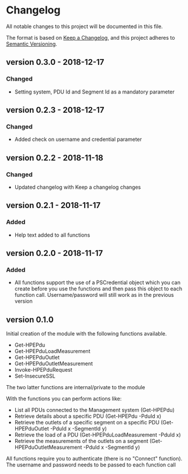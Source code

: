 # Changelog

All notable changes to this project will be documented in this file.

The format is based on [Keep a Changelog](https://keepachangelog.com/en/1.0.0/),
and this project adheres to [Semantic Versioning](https://semver.org/spec/v2.0.0.html).

## version 0.3.0 - 2018-12-17
### Changed
- Setting system, PDU Id and Segment Id as a mandatory parameter

## version 0.2.3 - 2018-12-17
### Changed
- Added check on username and credential parameter

## version 0.2.2 - 2018-11-18
### Changed
- Updated changelog with Keep a changelog changes

## version 0.2.1 - 2018-11-17
### Added
- Help text added to all functions

## version 0.2.0 - 2018-11-17
### Added

- All functions support the use of a PSCredential object which you can create before you use the functions and then pass this object to each function call. Username/password will still work as in the previous version

## version 0.1.0

Initial creation of the module with the following functions available.

* Get-HPEPdu
* Get-HPEPduLoadMeasurement
* Get-HPEPduOutlet
* Get-HPEPduOutletMeasurement
* Invoke-HPEPduRequest
* Set-InsecureSSL

The two latter functions are internal/private to the module

With the functions you can perform actions like:
* List all PDUs connected to the Management system (Get-HPEPdu)
* Retrieve details about a specific PDU (Get-HPEPdu -PduId x)
* Retrieve the outlets of a specific segment on a specific PDU (Get-HPEPduOutlet -PduId x -SegmentId y)
* Retrieve the load of a PDU (Get-HPEPduLoadMeasurement -PduId x)
* Retrieve the measurements of the outlets on a segment (Get-HPEPduOutletMeasurement -PduId x -SegmentId y)

All functions require you to authenticate (there is no "Connect" function). The username and password needs to be passed to each function call